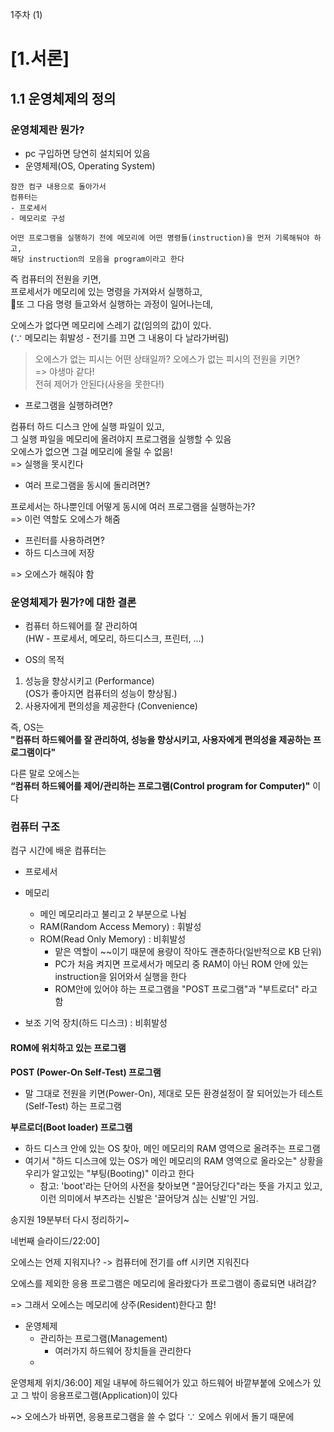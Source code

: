 1주차 (1)
# [1.서론]

## 1.1 운영체제의 정의

### 운영체제란 뭔가?   
- pc 구입하면 당연히 설치되어 있음   
- 운영체제(OS, Operating System)

```
잠깐 컴구 내용으로 돌아가서 
컴퓨터는   
- 프로세서
- 메모리로 구성 

어떤 프로그램을 실행하기 전에 메모리에 어떤 명령들(instruction)을 먼저 기록해둬야 하고,
해당 instruction의 모음을 program이라고 한다
```

즉 컴퓨터의 전원을 키면,    
프로세서가 메모리에 있는 명령을 가져와서 실행하고,   
또 그 다음 명령 들고와서 실행하는 과정이 일어나는데,   


오에스가 없다면 메모리에 스레기 값(임의의 값)이 있다.   
(∵ 메모리는 휘발성 - 전기를 끄면 그 내용이 다 날라가버림)


> 오에스가 없는 피시는 어떤 상태일까? 오에스가 없는 피시의 전원을 키면?   
=> 야생마 같다!  
전혀 제어가 안된다(사용을 못한다!)   


- 프로그램을 실행하려면?

컴퓨터 하드 디스크 안에 실행 파일이 있고,      
그 실행 파일을 메모리에 올려야지 프로그램을 실행할 수 있음    
오에스가 없으면 그걸 메모리에 올릴 수 없음!   
=> 실행을 못시킨다   

- 여러 프로그램을 동시에 돌리려면?   

프로세서는 하나뿐인데 어떻게 동시에 여러 프로그램을 실행하는가?   
=> 이런 역할도 오에스가 해줌   

- 프린터를 사용하려면?
- 하드 디스크에 저장

=> 오에스가 해줘야 함



### 운영체제가 뭔가?에 대한 결론

- 컴퓨터 하드웨어를 잘 관리하여   
(HW - 프로세서, 메모리, 하드디스크, 프린터, ...)

- OS의 목적     
1. 성능을 향상시키고 (Performance)   
(OS가 좋아지면 컴퓨터의 성능이 향상됨.)
2. 사용자에게 편의성을 제공한다 (Convenience)


즉, OS는   
**"컴퓨터 하드웨어를 잘 관리하여, 성능을 향상시키고, 사용자에게 편의성을 제공하는 프로그램이다"**   

다른 말로 오에스는   
**“컴퓨터 하드웨어를 제어/관리하는 프로그램(Control program for Computer)"** 이다



### 컴퓨터 구조

컴구 시간에 배운 컴퓨터는
- 프로세서
- 메모리
	- 메인 메모리라고 불리고 2 부분으로 나뉨
	- RAM(Random Access Memory) : 휘발성
	- ROM(Read Only Memory) : 비휘발성
		- 맡은 역할이 ~~이기 때문에 용량이 작아도 괜춘하다(일반적으로 KB 단위)
		- PC가 처음 켜지면 프로세서가 메모리 중 RAM이 아닌 ROM 안에 있는 instruction을 읽어와서 실행을 한다
		- ROM안에 있어야 하는 프로그램을 "POST 프로그램"과 "부트로더" 라고 함

- 보조 기억 장치(하드 디스크) : 비휘발성

#### ROM에 위치하고 있는 프로그램

**POST (Power-On Self-Test) 프로그램**
- 말 그대로 전원을 키면(Power-On), 제대로 모든 환경설정이 잘 되어있는가 테스트(Self-Test) 하는 프로그램


**부르로더(Boot loader) 프로그램**
- 하드 디스크 안에 있는 OS 찾아, 메인 메모리의 RAM 영역으로 올려주는 프로그램
- 여기서 "하드 디스크에 있는 OS가 메인 메모리의 RAM 영역으로 올라오는" 상황을 우리가 알고있는 "부팅(Booting)" 이라고 한다
	- 참고: 'boot'라는 단어의 사전을 찾아보면 "끌어당긴다"라는 뜻을 가지고 있고, 이런 의미에서 부츠라는 신발은 '끌어당겨 싢는 신발'인 거임. 






송지원 19분부터 다시 정리하기~








네번째 슬라이드/22:00]



오에스는 언제 지워지나?
-> 컴퓨터에 전기를 off 시키면 지워진다

오에스를 제외한 응용 프로그램은 메모리에 올라왔다가 프로그램이 종료되면 내려감?

=> 그래서 오에스는 메모리에 상주(Resident)한다고 함!




- 운영체제
    - 관리하는 프로그램(Management)
        - 여러가지 하드웨어 장치들을 관리한다
    -  



운영체제 위치/36:00]
제일 내부에 하드웨어가 있고
하드웨어 바깥부붙에 오에스가 있고
그 밖이 응용프로그램(Application)이 있다

~> 오에스가 바뀌면, 응용프로그램을 쓸 수 없다
∵ 오에스 위에서 돌기 때문에
